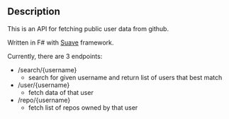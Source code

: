## Description
This is an API for fetching public user data from github.

Written in F# with [Suave](https://suave.io/) framework.

Currently, there are 3 endpoints:
- /search/{username}
  - search for given username and return list of users that best match
- /user/{username}
  - fetch data of that user
- /repo/{username}
  - fetch list of repos owned by that user

